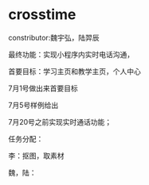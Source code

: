 # crosstime

constributor:魏宇弘，陆羿辰

最终功能：实现小程序内实时电话沟通，

首要目标：学习主页和教学主页，个人中心

7月1号做出来首要目标

7月5号样例给出

7月20号之前实现实时通话功能；

任务分配：

李：抠图，取素材

魏，陆：




